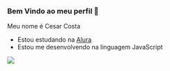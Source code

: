 ### Bem Vindo ao meu perfil 💙

Meu nome é Cesar Costa 

- Estou estudando na [Alura](https://www.alura.com.br/)
- Estou me desenvolvendo na linguagem JavaScript
 




![](https://media1.tenor.com/m/kHtXT7RHBVEAAAAC/jazminantionette-malcolmx.gif ) 

